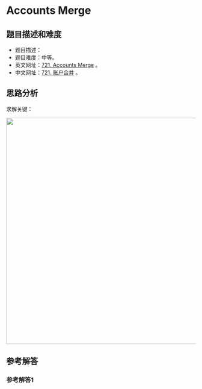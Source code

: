 # Accounts Merge

## 题目描述和难度
+ 题目描述：
+ 题目难度：中等。
+ 英文网址：[721. Accounts Merge](https://leetcode.com/problems/accounts-merge/description/)  。
+ 中文网址：[721. 账户合并](https://leetcode-cn.com/problems/accounts-merge/description/)  。
## 思路分析
求解关键：

<img src="https://liweiwei1419.github.io/images/leetcode-solution/" width="600">

## 参考解答
### 参考解答1

```java

```